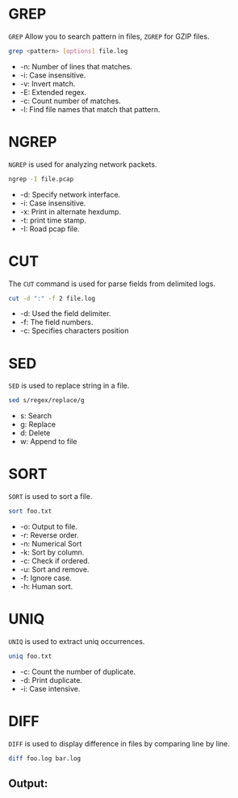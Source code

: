 # GREP
`GREP` Allow you to search pattern in files, `ZGREP` for GZIP files. 
```bash
grep <pattern> [options] file.log
```
- -n: Number of lines that matches. 
- -i: Case insensitive. 
- -v: Invert match.
- -E: Extended regex. 
- -c: Count number of matches. 
- -l: Find file names that match that pattern. 

# NGREP
`NGREP` is used for analyzing network packets. 
```bash
ngrep -I file.pcap
```
- -d: Specify network interface. 
- -i: Case insensitive. 
- -x: Print in alternate hexdump. 
- -t: print time stamp. 
- -I: Road pcap file. 

# CUT
The `CUT` command is used for parse fields from delimited logs. 
```bash
cut -d ":" -f 2 file.log
```
- -d: Used the field delimiter. 
- -f: The field numbers. 
- -c: Specifies characters position

# SED
`SED` is used to replace string in a file. 
```bash 
sed s/regex/replace/g
```
- s: Search 
- g: Replace
- d: Delete
- w: Append to file

# SORT
`SORT` is used to sort a file. 
```bash 
sort foo.txt
```
- -o: Output to file. 
- -r: Reverse order. 
- -n: Numerical Sort
- -k: Sort by column. 
- -c: Check if ordered. 
- -u: Sort and remove. 
- -f: Ignore case. 
- -h: Human sort. 

# UNIQ
`UNIQ` is used to extract uniq occurrences. 
```bash 
uniq foo.txt
```
- -c: Count the number of duplicate. 
- -d: Print duplicate. 
- -i: Case intensive. 

# DIFF
`DIFF` is used to display difference in files by comparing line by line. 
```bash 
diff foo.log bar.log
```
Output:
- 
